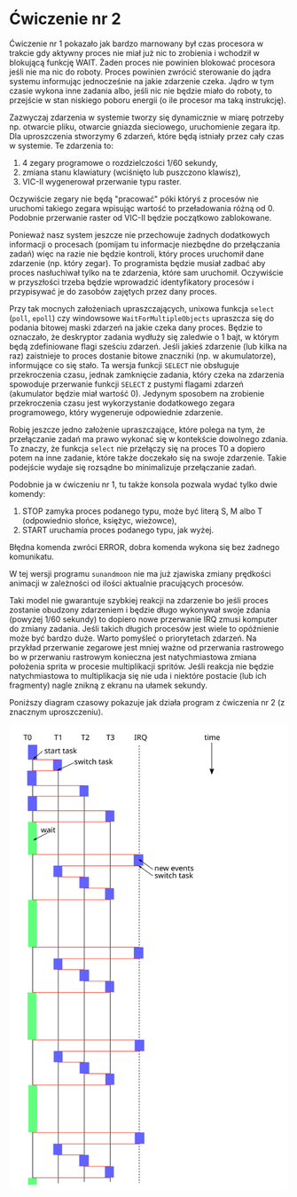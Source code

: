 # Ćwiczenie nr 2

Ćwiczenie nr 1 pokazało jak bardzo marnowany był czas procesora w trakcie gdy
aktywny proces nie miał już nic to zrobienia i wchodził w blokującą funkcję WAIT.
Żaden proces nie powinien blokować procesora jeśli nie ma nic do roboty.
Proces powinien zwrócić sterowanie do jądra systemu informując jednocześnie na jakie
zdarzenie czeka. Jądro w tym czasie wykona inne zadania albo, jeśli nic nie będzie miało
do roboty, to przejście w stan niskiego poboru energii (o ile procesor ma taką instrukcję).

Zazwyczaj zdarzenia w systemie tworzy się dynamicznie w miarę potrzeby np. otwarcie pliku,
otwarcie gniazda sieciowego, uruchomienie zegara itp. Dla uproszczenia stworzymy 6 zdarzeń,
które będą istniały przez cały czas w systemie. Te zdarzenia to:

1. 4 zegary programowe o rozdzielczości 1/60 sekundy,
2. zmiana stanu klawiatury (wciśnięto lub puszczono klawisz),
3. VIC-II wygenerował przerwanie typu raster.

Oczywiście zegary nie będą "pracować" póki któryś z procesów nie uruchomi takiego
zegara wpisując wartość to przeładowania różną od 0. Podobnie przerwanie raster
od VIC-II będzie początkowo zablokowane.

Ponieważ nasz system jeszcze nie przechowuje żadnych dodatkowych informacji
o procesach (pomijam tu informacje niezbędne do przełączania zadań) więc na razie
nie będzie kontroli, który proces uruchomił dane zdarzenie (np. który zegar). To
programista będzie musiał zadbać aby proces nasłuchiwał tylko na te zdarzenia,
które sam uruchomił. Oczywiście w przyszłości trzeba będzie wprowadzić identyfikatory
procesów i przypisywać je do zasobów zajętych przez dany proces. 

Przy tak mocnych założeniach upraszczających, unixowa funkcja `select` (`poll`, `epoll`) czy
windowsowe `WaitForMultipleObjects` upraszcza się do podania bitowej maski zdarzeń na jakie
czeka dany proces. Będzie to oznaczało, że deskryptor zadania wydłuży się zaledwie
o 1 bajt, w którym będą zdefiniowane flagi sześciu zdarzeń. Jeśli jakieś zdarzenie
(lub kilka na raz) zaistnieje to proces dostanie bitowe znaczniki (np. w akumulatorze),
informujące co się stało. Ta wersja funkcji `SELECT` nie obsługuje przekroczenia czasu,
jednak zamknięcie zadania, który czeka na zdarzenia spowoduje przerwanie funkcji `SELECT`
z pustymi flagami zdarzeń (akumulator będzie miał wartość 0). Jedynym sposobem na
zrobienie przekroczenia czasu jest wykorzystanie dodatkowego zegara programowego, który
wygeneruje odpowiednie zdarzenie.

Robię jeszcze jedno założenie upraszczające, które polega na tym, że przełączanie
zadań ma prawo wykonać się w kontekście dowolnego zdania. To znaczy, że funkcja
`select` nie przełączy się na proces T0 a dopiero potem na inne zadanie, które 
także doczekało się na swoje zdarzenie. Takie podejście wydaje się rozsądne bo
minimalizuje przełączanie zadań.

Podobnie ja w ćwiczeniu nr 1, tu także konsola pozwala wydać tylko dwie komendy:

1. STOP <job> zamyka proces podanego typu, <job> może być literą S, M albo T (odpowiednio
   słońce, księżyc, wieżowce),
2. START <job> uruchamia proces podanego typu, <job> jak wyżej.

Błędna komenda zwróci ERROR, dobra komenda wykona się bez żadnego komunikatu.

W tej wersji programu `sunandmoon` nie ma już zjawiska zmiany prędkości animacji
w zależności od ilości aktualnie pracujących procesów.

Taki model nie gwarantuje szybkiej reakcji na zdarzenie bo jeśli proces zostanie
obudzony zdarzeniem i będzie długo wykonywał swoje zdania (powyżej 1/60 sekundy)
to dopiero nowe przerwanie IRQ zmusi komputer do zmiany zadania. Jeśli takich
długich procesów jest wiele to opóźnienie może być bardzo duże. Warto pomyśleć
o priorytetach zdarzeń. Na przykład przerwanie zegarowe jest mniej ważne od przerwania
rastrowego bo w przerwaniu rastrowym konieczna jest natychmiastowa zmiana położenia
sprita w procesie multiplikacji spritów. Jeśli reakcja nie będzie natychmiastowa
to multiplikacja się nie uda i niektóre postacie (lub ich fragmenty) nagle znikną
z ekranu na ułamek sekundy.

Poniższy diagram czasowy pokazuje jak działa program z ćwiczenia nr 2 (z znacznym
uproszczeniu).

![exercise 2 time diagram](ex2time.svg)
